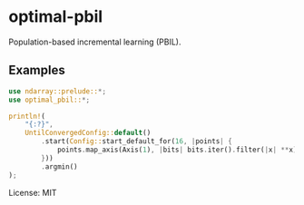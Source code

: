 # optimal-pbil

Population-based incremental learning (PBIL).

## Examples

```rust
use ndarray::prelude::*;
use optimal_pbil::*;

println!(
    "{:?}",
    UntilConvergedConfig::default()
        .start(Config::start_default_for(16, |points| {
            points.map_axis(Axis(1), |bits| bits.iter().filter(|x| **x).count())
        }))
        .argmin()
);
```

License: MIT
